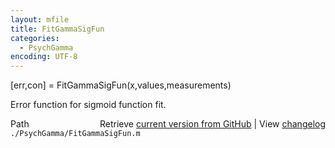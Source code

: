 ```yaml
---
layout: mfile
title: FitGammaSigFun
categories:
  - PsychGamma
encoding: UTF-8
---
```


[err,con] = FitGammaSigFun(x,values,measurements)  

Error function for sigmoid function fit.  


<div class="code_header" style="text-align:right;">
  <span style="float:left;">Path&nbsp;&nbsp;</span> <span class="counter">Retrieve <a href=
  "https://raw.github.com/Psychtoolbox-3/Psychtoolbox-3/beta/./PsychGamma/FitGammaSigFun.m">current version from GitHub</a> | View <a href=
  "https://github.com/Psychtoolbox-3/Psychtoolbox-3/commits/beta/./PsychGamma/FitGammaSigFun.m">changelog</a></span>
</div>
<div class="code">
  <code>./PsychGamma/FitGammaSigFun.m</code>
</div>
